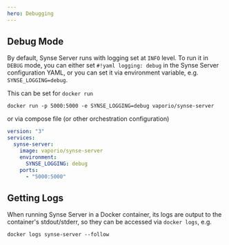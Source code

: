 ```yaml
---
hero: Debugging 
---
```


## Debug Mode

By default, Synse Server runs with logging set at `INFO` level. To run it in `DEBUG`
mode, you can either set `#!yaml logging: debug` in the Synse Server configuration YAML, or you
can set it via environment variable, e.g. `SYNSE_LOGGING=debug`.

This can be set for `docker run`

```
docker run -p 5000:5000 -e SYNSE_LOGGING=debug vaporio/synse-server
```

or via compose file (or other orchestration configuration)

```yaml
version: "3"
services:
  synse-server:
    image: vaporio/synse-server
    environment:
      SYNSE_LOGGING: debug
    ports:
      - "5000:5000"
```

## Getting Logs

When running Synse Server in a Docker container, its logs are output to the container's
stdout/stderr, so they can be accessed via `docker logs`, e.g.

```
docker logs synse-server --follow
```
